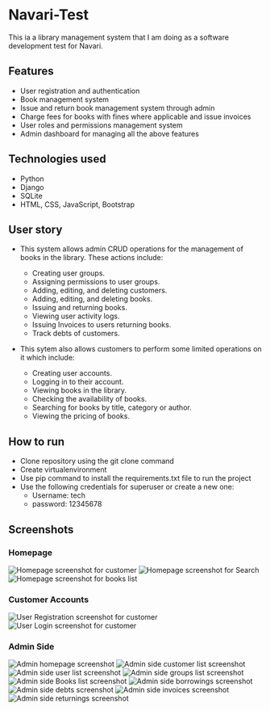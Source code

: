 # Navari-Test
This ia a library management system that I am doing as a software development test for Navari.

## Features
- User registration and authentication
- Book management system
- Issue and return book management system through admin
- Charge fees for books with fines where applicable and issue invoices
- User roles and permissions management system
- Admin dashboard for managing all the above features

## Technologies used
- Python
- Django
- SQLite
- HTML, CSS, JavaScript, Bootstrap

## User story
- This system allows admin CRUD operations for the management of books in the library. These actions include:
  - Creating user groups.
  - Assigning permissions to user groups.
  - Adding, editing, and deleting customers.
  - Adding, editing, and deleting books.
  - Issuing and returning books.
  - Viewing user activity logs.
  - Issuing Invoices to users returning books.
  - Track debts of customers.

- This sytem also allows customers to perform some limited operations on it which include:
  - Creating user accounts.
  - Logging in to their account.
  - Viewing books in the library.
  - Checking the availability of books.
  - Searching for books by title, category or author.
  - Viewing the pricing of books.

## How to run
- Clone repository using the git clone command
- Create virtualenvironment
- Use pip command to install the requirements.txt file to run the project
- Use the following credentials for superuser or create a new one:
  - Username: tech
  - password: 12345678

## Screenshots

### Homepage
![Homepage screenshot for customer](screenshots/screenshot1.png)
![Homepage screenshot for Search](screenshots/screenshot2.png)
![Homepage screenshot for books list](screenshots/screenshot3.png)

### Customer Accounts
![User Registration screenshot for customer](screenshots/screenshot4.png)
![User Login screenshot for customer](screenshots/screenshot5.png)

### Admin Side
![Admin homepage screenshot](screenshots/screenshot6.png)
![Admin side customer list screenshot](screenshots/screenshot7.png)
![Admin side user list screenshot](screenshots/screenshot8.png)
![Admin side groups list screenshot](screenshots/screenshot9.png)
![Admin side Books list screenshot](screenshots/screenshot10.png)
![Admin side borrowings screenshot](screenshots/screenshot11.png)
![Admin side debts screenshot](screenshots/screenshot12.png)
![Admin side invoices screenshot](screenshots/screenshot13.png)
![Admin side returnings screenshot](screenshots/screenshot14.png)
